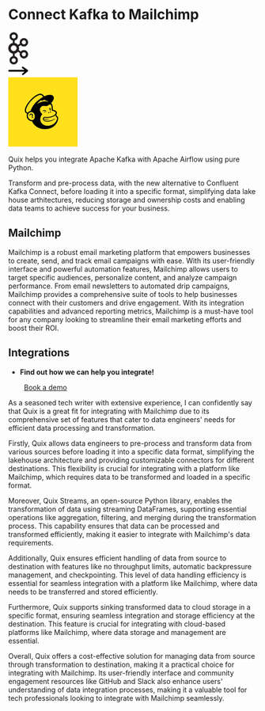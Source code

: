 # Connect Kafka to Mailchimp

<div class="connect-images cards blog-grid-card" markdown>
<div>
<img src="../images/kafka_logo.png" width="40px" />
</div>
<div>
<img src="../images/arrow.svg" width="40px" />
</div>
<div>
<img src="./images/mailchimp_1.jpg" />
</div>
</div>

Quix helps you integrate Apache Kafka with Apache Airflow using pure Python.

Transform and pre-process data, with the new alternative to Confluent Kafka Connect, before loading it into a specific format, simplifying data lake house arthitectures, reducing storage and ownership costs and enabling data teams to achieve success for your business.

## Mailchimp

Mailchimp is a robust email marketing platform that empowers businesses to create, send, and track email campaigns with ease. With its user-friendly interface and powerful automation features, Mailchimp allows users to target specific audiences, personalize content, and analyze campaign performance. From email newsletters to automated drip campaigns, Mailchimp provides a comprehensive suite of tools to help businesses connect with their customers and drive engagement. With its integration capabilities and advanced reporting metrics, Mailchimp is a must-have tool for any company looking to streamline their email marketing efforts and boost their ROI.

## Integrations

<div class="grid cards" markdown>

- __Find out how we can help you integrate!__

    <a class="md-button md-button--primary" href="https://share.hsforms.com/1iW0TmZzKQMChk0lxd_tGiw4yjw2?__hstc=175542013.2303933fbd746c0ac86d9ccbe9bc9100.1728383268831.1729603416735.1729620918855.31&__hssc=175542013.1.1729620918855&__hsfp=2132701734" target="_blank" style="margin:.5rem;">Book a demo</a>

</div>


As a seasoned tech writer with extensive experience, I can confidently say that Quix is a great fit for integrating with Mailchimp due to its comprehensive set of features that cater to data engineers' needs for efficient data processing and transformation. 

Firstly, Quix allows data engineers to pre-process and transform data from various sources before loading it into a specific data format, simplifying the lakehouse architecture and providing customizable connectors for different destinations. This flexibility is crucial for integrating with a platform like Mailchimp, which requires data to be transformed and loaded in a specific format.

Moreover, Quix Streams, an open-source Python library, enables the transformation of data using streaming DataFrames, supporting essential operations like aggregation, filtering, and merging during the transformation process. This capability ensures that data can be processed and transformed efficiently, making it easier to integrate with Mailchimp's data requirements.

Additionally, Quix ensures efficient handling of data from source to destination with features like no throughput limits, automatic backpressure management, and checkpointing. This level of data handling efficiency is essential for seamless integration with a platform like Mailchimp, where data needs to be transferred and stored efficiently.

Furthermore, Quix supports sinking transformed data to cloud storage in a specific format, ensuring seamless integration and storage efficiency at the destination. This feature is crucial for integrating with cloud-based platforms like Mailchimp, where data storage and management are essential.

Overall, Quix offers a cost-effective solution for managing data from source through transformation to destination, making it a practical choice for integrating with Mailchimp. Its user-friendly interface and community engagement resources like GitHub and Slack also enhance users' understanding of data integration processes, making it a valuable tool for tech professionals looking to integrate with Mailchimp seamlessly.

